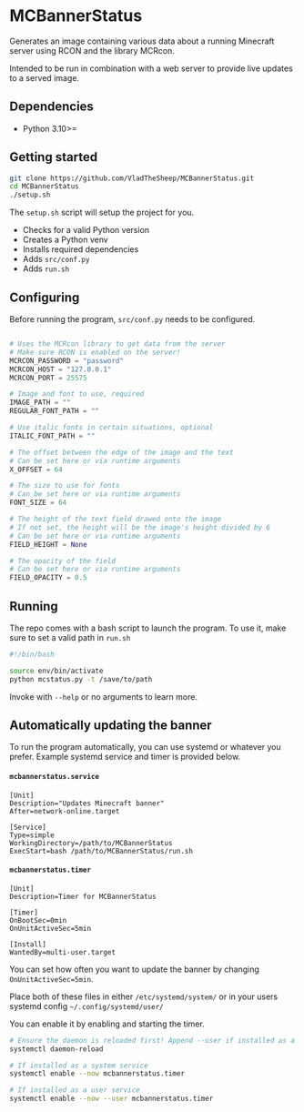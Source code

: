# MCBannerStatus
Generates an image containing various data about a running Minecraft server using RCON and the library MCRcon.

Intended to be run in combination with a web server to provide live updates to a served image.

## Dependencies

 - Python 3.10>=

## Getting started

```Bash
git clone https://github.com/VladTheSheep/MCBannerStatus.git
cd MCBannerStatus
./setup.sh
```
The `setup.sh` script will setup the project for you.

 - Checks for a valid Python version
 - Creates a Python venv
 - Installs required dependencies
 - Adds `src/conf.py`
 - Adds `run.sh`

## Configuring

Before running the program, `src/conf.py` needs to be configured.

```Python

# Uses the MCRcon library to get data from the server
# Make sure RCON is enabled on the server!
MCRCON_PASSWORD = "password"
MCRCON_HOST = "127.0.0.1"
MCRCON_PORT = 25575

# Image and font to use, required
IMAGE_PATH = ""
REGULAR_FONT_PATH = ""

# Use italic fonts in certain situations, optional
ITALIC_FONT_PATH = ""

# The offset between the edge of the image and the text
# Can be set here or via runtime arguments
X_OFFSET = 64

# The size to use for fonts
# Can be set here or via runtime arguments
FONT_SIZE = 64

# The height of the text field drawed onto the image
# If not set, the height will be the image's height divided by 6
# Can be set here or via runtime arguments
FIELD_HEIGHT = None

# The opacity of the field
# Can be set here or via runtime arguments
FIELD_OPACITY = 0.5
```

## Running

The repo comes with a bash script to launch the program. To use it, make sure to set a valid path in `run.sh`

```Bash
#!/bin/bash

source env/bin/activate
python mcstatus.py -t /save/to/path
```

Invoke with `--help` or no arguments to learn more.

## Automatically updating the banner

To run the program automatically, you can use systemd or whatever you prefer. Example systemd service and timer is provided below.

#### `mcbannerstatus.service`

```
[Unit]
Description="Updates Minecraft banner"
After=network-online.target

[Service]
Type=simple
WorkingDirectory=/path/to/MCBannerStatus
ExecStart=bash /path/to/MCBannerStatus/run.sh
```

#### `mcbannerstatus.timer`

```
[Unit]
Description=Timer for MCBannerStatus

[Timer]
OnBootSec=0min
OnUnitActiveSec=5min

[Install]
WantedBy=multi-user.target
```

You can set how often you want to update the banner by changing `OnUnitActiveSec=5min`.

Place both of these files in either `/etc/systemd/system/` or in your users systemd config `~/.config/systemd/user/`

You can enable it by enabling and starting the timer.

```Bash
# Ensure the daemon is reloaded first! Append --user if installed as a user service
systemctl daemon-reload

# If installed as a system service
systemctl enable --now mcbannerstatus.timer

# If installed as a user service
systemctl enable --now --user mcbannerstatus.timer
```
